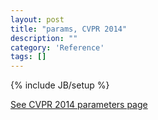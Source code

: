 ```yaml
---
layout: post
title: "params, CVPR 2014"
description: ""
category: 'Reference'
tags: []
---
```

{% include JB/setup %}

[See CVPR 2014 parameters page]({{site.baseurl}}/CVPR2014/params.html)
